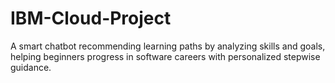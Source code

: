 # IBM-Cloud-Project
A smart chatbot recommending learning paths by analyzing skills and goals, helping beginners progress in software careers with personalized stepwise guidance.
